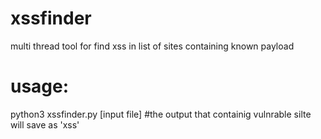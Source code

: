 # xssfinder
multi thread tool for find xss in list of sites containing known payload

# usage:
  python3 xssfinder.py [input file] #the output that containig vulnrable silte will save as 'xss'
